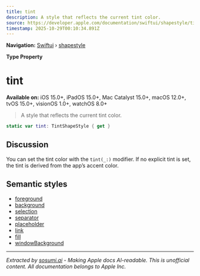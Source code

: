 ```yaml
---
title: tint
description: A style that reflects the current tint color.
source: https://developer.apple.com/documentation/swiftui/shapestyle/tint
timestamp: 2025-10-29T00:10:34.891Z
---
```


**Navigation:** [Swiftui](/documentation/swiftui) › [shapestyle](/documentation/swiftui/shapestyle)

**Type Property**

# tint

**Available on:** iOS 15.0+, iPadOS 15.0+, Mac Catalyst 15.0+, macOS 12.0+, tvOS 15.0+, visionOS 1.0+, watchOS 8.0+

> A style that reflects the current tint color.

```swift
static var tint: TintShapeStyle { get }
```

## Discussion

You can set the tint color with the `tint(_:)` modifier. If no explicit tint is set, the tint is derived from the app’s accent color.

## Semantic styles

- [foreground](/documentation/swiftui/shapestyle/foreground)
- [background](/documentation/swiftui/shapestyle/background)
- [selection](/documentation/swiftui/shapestyle/selection)
- [separator](/documentation/swiftui/shapestyle/separator)
- [placeholder](/documentation/swiftui/shapestyle/placeholder)
- [link](/documentation/swiftui/shapestyle/link)
- [fill](/documentation/swiftui/shapestyle/fill)
- [windowBackground](/documentation/swiftui/shapestyle/windowbackground)

---

*Extracted by [sosumi.ai](https://sosumi.ai) - Making Apple docs AI-readable.*
*This is unofficial content. All documentation belongs to Apple Inc.*
